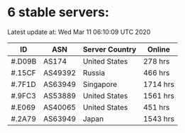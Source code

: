 # 6 stable servers:

Latest update at: Wed Mar 11 06:10:09 UTC 2020

| ID | ASN | Server Country | Online |
| -- | --- | -------------- | ------ |
| #.D09B | AS174 | United States | 278 hrs |
| #.15CF | AS49392 | Russia | 466 hrs |
| #.7F1D | AS63949 | Singapore | 1714 hrs |
| #.9FC3 | AS53889 | United States | 1561 hrs |
| #.E069 | AS40065 | United States | 451 hrs |
| #.2A79 | AS63949 | Japan | 1543 hrs |

